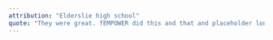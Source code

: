 ```yaml
---
attribution: "Elderslie high school"
quote: "They were great. fEMPOWER did this and that and placeholder long quote to get things mismatching."
---
```

